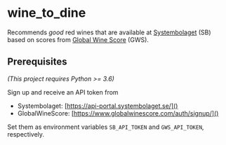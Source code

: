 # wine_to_dine

Recommends _good_ red wines that are available at [Systembolaget](https://www.systembolaget.se) 
(SB) based on scores from [Global Wine Score](https://www.globalwinescore.com) (GWS).


## Prerequisites

_(This project requires Python >= 3.6)_

Sign up and receive an API token from 
 * Systembolaget: [https://api-portal.systembolaget.se/]()
 * GlobalWineScore: [https://www.globalwinescore.com/auth/signup/]()

Set them as environment variables `SB_API_TOKEN` and `GWS_API_TOKEN`, respectively.
